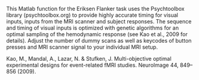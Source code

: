 This Matlab function for the Eriksen Flanker task uses the Psychtoolbox library (psychtoolbox.org) 
to provide highly accurate timing for visual inputs, inputs from the MRI scanner and subject responses. 
The sequence and timing of visual inputs is optimized with genetic algorithms for an optimal sampling of the hemodynamic response (see Kao et al., 2009 for details). 
Adjust the number of dummy scans as well as keycodes of button presses and MRI scanner signal to your individual MRI setup. 


Kao, M., Mandal, A., Lazar, N. & Stufken, J. Multi-objective optimal experimental designs for event-related fMRI studies. 
    NeuroImage 44,  849–856 (2009).
